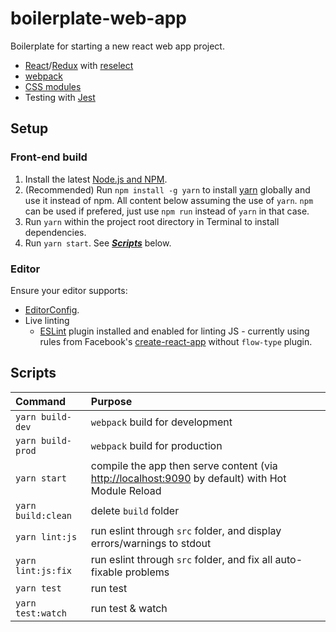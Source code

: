 # boilerplate-web-app
Boilerplate for starting a new react web app project.
 - [React](https://facebook.github.io/react/)/[Redux](http://redux.js.org/) with [reselect](https://github.com/reactjs/reselect)
 - [webpack](https://webpack.js.org)
 - [CSS modules](https://github.com/css-modules/css-modules)
 - Testing with [Jest](https://facebook.github.io/jest/)

## Setup

### Front-end build
1. Install the latest [Node.js and NPM](https://nodejs.org).
2. (Recommended) Run `npm install -g yarn` to install [yarn](https://yarnpkg.com/) globally and use it instead of npm. All content below assuming the use of `yarn`. `npm` can be used if prefered, just use `npm run` instead of `yarn` in that case.
3. Run `yarn` within the project root directory in Terminal to install dependencies.
4. Run `yarn start`. See ***[Scripts](#scripts)*** below.

### Editor

Ensure your editor supports:
- [EditorConfig](http://editorconfig.org/#download).
- Live linting
  - [ESLint](http://eslint.org/docs/user-guide/integrations#editors) plugin installed and enabled for linting JS - currently using rules from Facebook's [create-react-app](https://github.com/facebookincubator/create-react-app) without `flow-type` plugin.

## Scripts

| Command               | Purpose                                          |
|:----------------------|:-------------------------------------------------|
| `yarn build-dev`      | `webpack` build for development                  |
| `yarn build-prod`     | `webpack` build for production                   |
| `yarn start`          | compile the app then serve content (via [http://localhost:9090](http://localhost:9090) by default) with Hot Module Reload |
| `yarn build:clean`    | delete `build` folder                            |
| `yarn lint:js`        | run eslint through `src` folder, and display errors/warnings to stdout |
| `yarn lint:js:fix`    | run eslint through `src` folder, and fix all auto-fixable problems |
| `yarn test`           | run test |
| `yarn test:watch`     | run test & watch |
